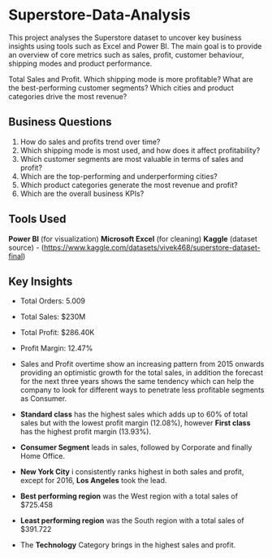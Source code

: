 # Superstore-Data-Analysis
This project analyses the Superstore dataset to uncover key business insights using tools such as Excel and Power BI. The main goal is to provide an overview of core metrics such as sales, profit, customer behaviour, shipping modes and product performance.

Total Sales and Profit.
Which shipping mode is more profitable?
What are the best-performing customer segments?
Which cities and product categories drive the most revenue?


## Business Questions

1. How do sales and profits trend over time?
2. Which shipping mode is most used, and how does it affect profitability?
3. Which customer segments are most valuable in terms of sales and profit?
4. Which are the top-performing and underperforming cities?
5. Which product categories generate the most revenue and profit?
6. Which are the overall business KPIs?


## Tools Used
**Power BI** (for visualization)
**Microsoft Excel** (for cleaning)
**Kaggle** (dataset source) - (https://www.kaggle.com/datasets/vivek468/superstore-dataset-final)


## Key Insights

- Total Orders: 5.009
- Total Sales: $230M
- Total Profit: $286.40K
- Profit Margin: 12.47%

- Sales and Profit overtime show an increasing pattern from 2015 onwards providing an optimistic growth for the total sales, in addition the forecast for the next three years shows the same tendency which can help the company to look for different ways to penetrate less profitable segments as Consumer.
- **Standard class** has the highest sales which adds up to 60% of total sales but with the lowest profit margin (12.08%), however **First class** has the highest profit margin (13.93%).
- **Consumer Segment** leads in sales, followed by Corporate and finally Home Office.
- **New York City** i consistently ranks highest in both sales and profit, except for 2016, **Los Angeles** took the lead.
- **Best performing region** was the West region with a total sales of $725.458
- **Least performing region** was the South region with a total sales of $391.722
- The **Technology** Category brings in the highest sales and profit.














